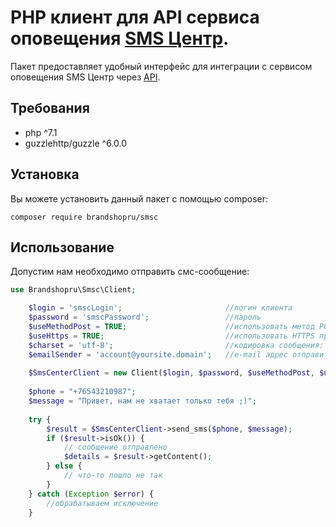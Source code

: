 # PHP клиент для API сервиса оповещения [SMS Центр](http://smsc.ru).
Пакет предоставляет удобный интерфейс для интеграции с сервисом оповещения SMS Центр через [API](https://smsc.ru/api/). 
## Требования
* php ^7.1
* guzzlehttp/guzzle ^6.0.0

## Установка
Вы можете установить данный пакет с помощью сomposer:

```
composer require brandshopru/smsc
```

## Использование
Допустим нам необходимо отправить смс-сообщение:
```php
use Brandshopru\Smsc\Client;

    $login = 'smscLogin';                       //логин клиента
    $password = 'smscPassword';                 //пароль
    $useMethodPost = TRUE;                      //использовать метод POST
    $useHttps = TRUE;                           //использовать HTTPS протокол
    $charset = 'utf-8';                         //кодировка сообщения: utf-8, koi8-r или windows-1251 (по умолчанию)
    $emailSender = 'account@yoursite.domain';   //e-mail адрес отправителя
    
    $SmsCenterClient = new Client($login, $password, $useMethodPost, $useHttps, $charset, $emailSender);
    
    $phone = "+76543210987";
    $message = "Привет, нам не хватает только тебя ;)";
    
    try {
        $result = $SmsCenterClient->send_sms($phone, $message);
        if ($result->isOk()) {
            // сообщение отправлено
            $details = $result->getContent();
        } else {
            // что-то пошло не так
        }
    } catch (Exception $error) {
        //обрабатываем исключение
    }
```
